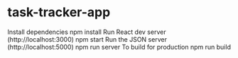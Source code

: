 # task-tracker-app

Install dependencies
npm install
Run React dev server (http://localhost:3000)
npm start
Run the JSON server (http://localhost:5000)
npm run server
To build for production
npm run build
